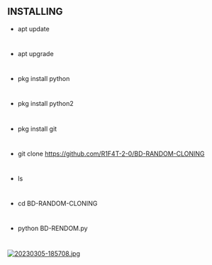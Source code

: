 ## INSTALLING

- apt update
#
- apt upgrade
#
- pkg install python
#
- pkg install python2
#
- pkg install git
#
- git clone https://github.com/R1F4T-2-0/BD-RANDOM-CLONING
#
- ls
#
- cd BD-RANDOM-CLONING
#
- python BD-RENDOM.py
#
[![20230305-185708.jpg](https://i.postimg.cc/3JLR1Qx6/20230305-185708.jpg)](https://postimg.cc/TpDf2Smq)
